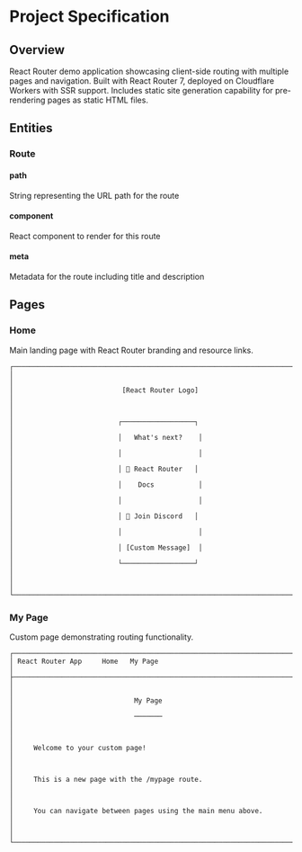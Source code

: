 # Project Specification

## Overview

React Router demo application showcasing client-side routing with multiple pages and navigation. Built with React Router 7, deployed on Cloudflare Workers with SSR support. Includes static site generation capability for pre-rendering pages as static HTML files.

## Entities

### Route

#### path
String representing the URL path for the route

#### component
React component to render for this route

#### meta
Metadata for the route including title and description

## Pages

### Home

Main landing page with React Router branding and resource links.

```
┌────────────────────────────────────────────────────────────────────────────┐
│                                                                            │
│                           [React Router Logo]                              │
│                                                                            │
│                          ┌──────────────────┐                             │
│                          │   What's next?    │                             │
│                          │                   │                             │
│                          │ 📖 React Router   │                             │
│                          │    Docs           │                             │
│                          │                   │                             │
│                          │ 💬 Join Discord   │                             │
│                          │                   │                             │
│                          │ [Custom Message]  │                             │
│                          └──────────────────┘                             │
│                                                                            │
└────────────────────────────────────────────────────────────────────────────┘
```

### My Page

Custom page demonstrating routing functionality.

```
┌────────────────────────────────────────────────────────────────────────────┐
│ React Router App     Home   My Page                                       │
├────────────────────────────────────────────────────────────────────────────┤
│                                                                            │
│                              My Page                                       │
│                              ───────                                       │
│                                                                            │
│     Welcome to your custom page!                                           │
│                                                                            │
│     This is a new page with the /mypage route.                           │
│                                                                            │
│     You can navigate between pages using the main menu above.             │
│                                                                            │
└────────────────────────────────────────────────────────────────────────────┘
```
